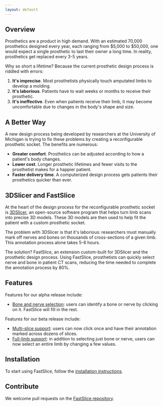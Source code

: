 ```yaml
---
layout: default
---
```


## Overview

Prosthetics are a product in high demand. With an estimated 70,000 prosthetics designed every year, each ranging from $5,000 to $50,000, one would expect a single prosthetic to last their owner a long time. In reality, prosthetics get replaced every 3-5 years.

Why so short a lifetime? Because the current prosthetic design process is riddled with errors:

1. **It's imprecise**. Most prosthetists physically touch amputated limbs to develop a molding.
2. **It's laborious**. Patients have to wait weeks or months to receive their prosthetic.
3. **It's ineffective**. Even when patients receive their limb, it may become uncomfortable due to changes in the body's shape and size.

## A Better Way

A new design process being developed by researchers at the University of Michigan is trying to fix these problems by creating a reconfigurable prosthetic socket. The benefits are numerous:
  
* **Greater comfort**. Prosthetics can be adjusted according to how a patient's body changes.
* **Lower cost**. Longer prosthetic lifetimes and fewer visits to the prosthetist makes for a happier patient.
* **Faster delivery time**. A computerized design process gets patients their prosthetics quicker than ever.

## 3DSlicer and FastSlice

At the heart of the design process for the reconfigurable prosthetic socket is [3DSlicer](https://www.slicer.org/), an open-source software program that helps turn limb scans into precise 3D models. These 3D models are then used to help fit the patient with a custom prosthetic socket.

The problem with 3DSlicer is that it's laborious: researchers must manually mark off nerves and bones on thousands of cross-sections of a given limb. This annotation process alone takes 5-6 hours.

The solution? FastSlice, an extension custom-built for 3DSlicer and the prosthetic design process. Using FastSlice, prosthetists can quickly select nerve and bone in patient CT scans, reducing the time needed to complete the annotation process by 80%.

## Features

Features for our alpha release include:

* [Bone and nerve selection](https://youtu.be/qJFSeH6n0QE?t=1m41s): users can identify a bone or nerve by clicking on it. FastSlice will fill in the rest.

Features for our beta release include:

* [Multi-slice support](https://www.youtube.com/watch?v=DYjxMnqFd-Y): users can now click once and have their annotation marked across dozens of slices.
* [Full-limb support](https://www.youtube.com/watch?v=RRTbvi0riAI): in addition to selecting just bone or nerve, users can now select an entire limb by changing a few values. 

## Installation

To start using FastSlice, follow the [installation instructions](https://fastslice.github.io/install).

## Contribute

We welcome pull requests on the [FastSlice repository](https://github.com/FastSlice/FastSlice).